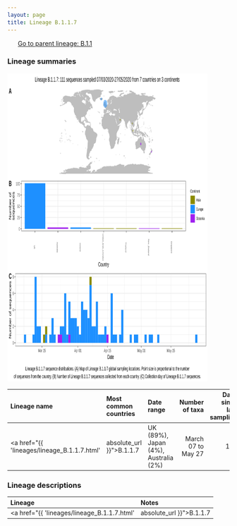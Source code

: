 ```yaml
---
layout: page
title: Lineage B.1.1.7
---
```




<p>
<ul class="actions small">
	 <a href="{{ 'lineages/lineage_B.1.1.html' | absolute_url }}" class="button special fit">Go to parent lineage: B.1.1</a>
</ul>
</p>
<h3> Lineage summaries</h3>

<img src="../assets/images/B.1.1.7.svg" alt="B.1.1.7 lineage summary figure" width="90%" height="700px" />


| Lineage name | Most common countries | Date range | Number of taxa |  Days since last sampling | Known Travel | Recall value |
|:-----|:-----|:-------|-------:|-------:|:---------|--------:|
| <a href="{{ 'lineages/lineage_B.1.1.7.html' | absolute_url }}">B.1.1.7</a> | UK (89%), Japan (4%), Australia (2%) | March 07 to May 27 | 169 | 69 |  | 1.000 |

<h3>Lineage descriptions</h3>

| Lineage | Notes |
|:-----|:-----|
| <a href="{{ 'lineages/lineage_B.1.1.7.html' | absolute_url }}">B.1.1.7</a> | UK/ Australia/ Iceland (BS=100) |

